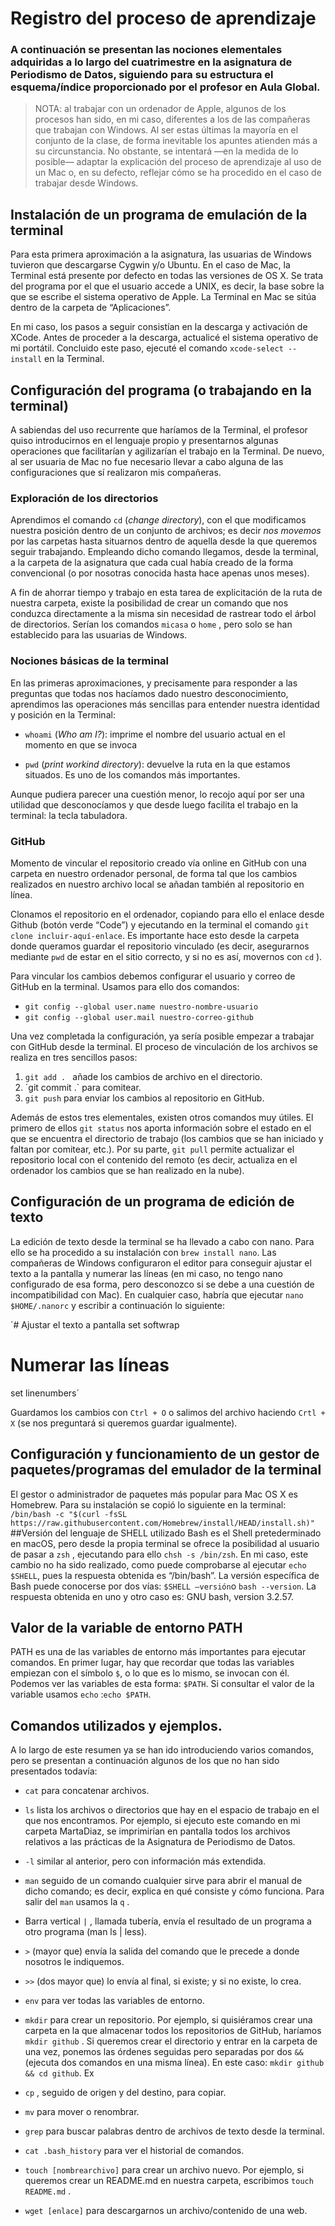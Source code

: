 # Registro del proceso de aprendizaje 

### A continuación se presentan las nociones elementales adquiridas a lo largo del cuatrimestre en la asignatura de Periodismo de Datos, siguiendo para su estructura el esquema/índice proporcionado por el profesor en Aula Global. 

> NOTA: al trabajar con un ordenador de Apple, algunos de los procesos han sido, en mi caso, diferentes a los de las compañeras que trabajan con Windows. Al ser estas últimas la mayoría en el conjunto de la clase, de forma inevitable los apuntes atienden más a su circunstancia. No obstante, se intentará —en la medida de lo posible— adaptar la explicación del proceso de aprendizaje al uso de un Mac o, en su defecto, reflejar cómo se ha procedido en el caso de trabajar desde Windows. 

## Instalación de un programa de emulación de la terminal

Para esta primera aproximación a la asignatura, las usuarias de Windows tuvieron que descargarse Cygwin y/o Ubuntu. En el caso de Mac, la Terminal está presente por defecto en todas las versiones de OS X. Se trata del programa por el que el usuario accede a UNIX, es decir, la base sobre la que se escribe el sistema operativo de Apple. La Terminal en Mac se sitúa dentro de la carpeta de “Aplicaciones”. 

En mi caso, los pasos a seguir consistían en la descarga y activación de XCode. Antes de proceder a la descarga, actualicé el sistema operativo de mi portátil. Concluido este paso, ejecuté el comando `xcode-select --install` en la Terminal. 


## Configuración del programa (o trabajando en la terminal)

A sabiendas del uso recurrente que haríamos de la Terminal, el profesor quiso introducirnos en el lenguaje propio y presentarnos algunas operaciones que facilitarían y agilizarían el trabajo en la Terminal. De nuevo, al ser usuaria de Mac no fue necesario llevar a cabo alguna de las configuraciones que sí realizaron mis compañeras.

### Exploración de los directorios

Aprendimos el comando `cd` (*change directory*), con el que modificamos nuestra posición dentro de un conjunto de archivos; es decir *nos movemos* por las carpetas hasta situarnos dentro de aquella desde la que queremos seguir trabajando. Empleando dicho comando llegamos, desde la terminal, a la carpeta de la asignatura que cada cual había creado de la forma convencional (o por nosotras conocida hasta hace apenas unos meses). 

A fin de ahorrar tiempo y trabajo en esta tarea de explicitación de la ruta de nuestra carpeta, existe la posibilidad de crear un comando que nos conduzca directamente a la misma sin necesidad de rastrear todo el árbol de directorios. Serían los comandos `micasa` o `home` , pero solo se han establecido para las usuarias de Windows. 

### Nociones básicas de la terminal

En las primeras aproximaciones, y precisamente para responder a las preguntas que todas nos hacíamos dado nuestro desconocimiento, aprendimos las operaciones más sencillas para entender nuestra identidad y posición en la Terminal: 

- `whoami` (*Who am I?*): imprime el nombre del usuario actual en el momento en que se invoca

- `pwd` (*print workind directory*): devuelve la ruta en la que estamos situados. Es uno de los comandos más importantes. 

Aunque pudiera parecer una cuestión menor, lo recojo aquí por ser una utilidad que desconocíamos y que desde luego facilita el trabajo en la terminal: la tecla tabuladora. 

### GitHub

Momento de vincular el repositorio creado vía online en GitHub con una carpeta en nuestro ordenador personal, de forma tal que los cambios realizados en nuestro archivo local se añadan también al repositorio en línea. 

Clonamos el repositorio en el ordenador, copiando para ello el enlace desde Github (botón verde “Code”) y ejecutando en la terminal el comando `git clone incluir-aquí-enlace`. Es importante hace esto desde la carpeta donde queramos guardar el repositorio vinculado (es decir, asegurarnos mediante `pwd` de estar en el sitio correcto, y si no es así, movernos con `cd` ). 

Para vincular los cambios debemos configurar el usuario y correo de GitHub en la terminal. Usamos para ello dos comandos: 

- `git config --global user.name nuestro-nombre-usuario`
- `git config --global user.mail nuestro-correo-github`

Una vez completada la configuración, ya sería posible empezar a trabajar con GitHub desde la terminal. El proceso de vinculación de los archivos se realiza en tres sencillos pasos: 

1.	`git add . ` añade los cambios de archivo en el directorio.
2.	´git commit .` para comitear.
3.	`git push` para enviar los cambios al repositorio en GitHub. 

Además de estos tres elementales, existen otros comandos muy útiles. El primero de ellos `git status` nos aporta información sobre el estado en el que se encuentra el directorio de trabajo (los cambios que se han iniciado y faltan por comitear, etc.). Por su parte, `git pull` permite actualizar el repositorio local con el contenido del remoto (es decir, actualiza en el ordenador los cambios que se han realizado en la nube). 


## Configuración de un programa de edición de texto

La edición de texto desde la terminal se ha llevado a cabo con nano. Para ello se ha procedido a su instalación con `brew install nano`. Las compañeras de Windows configuraron el editor para conseguir ajustar el texto a la pantalla y numerar las líneas (en mi caso, no tengo nano configurado de esa forma, pero desconozco si se debe a una cuestión de incompatibilidad con Mac). En cualquier caso, habría que ejecutar `nano $HOME/.nanorc` y escribir a continuación lo siguiente: 

´# Ajustar el texto a pantalla
set softwrap
# Numerar las líneas
set linenumbers´

Guardamos los cambios con `Ctrl + O` o salimos del archivo haciendo `Crtl + X` (se nos preguntará si queremos guardar igualmente). 


## Configuración y funcionamiento de un gestor de paquetes/programas del emulador de la terminal 
El gestor o administrador de paquetes más popular para Mac OS X es Homebrew. Para su instalación se copió lo siguiente en la terminal: `/bin/bash -c "$(curl -fsSL https://raw.githubusercontent.com/Homebrew/install/HEAD/install.sh)"`
##Versión del lenguaje de SHELL utilizado
Bash es el Shell pretederminado en macOS, pero desde la propia terminal se ofrece la posibilidad al usuario de pasar a `zsh` , ejecutando para ello `chsh -s /bin/zsh`. En mi caso, este cambio no ha sido realizado, como puede comprobarse al ejecutar `echo $SHELL`, pues la respuesta obtenida es “/bin/bash”. La versión específica de Bash puede conocerse por dos vías: `$SHELL –versión`o `bash --version`. La respuesta obtenida en uno y otro caso es: GNU bash, version 3.2.57. 
## Valor de la variable de entorno PATH 
PATH es una de las variables de entorno más importantes para ejecutar comandos. En primer lugar, hay que recordar que todas las variables empiezan con el símbolo `$`, o lo que es lo mismo, se invocan con él. Podemos ver las variables de esta forma: `$PATH`. Si consultar el valor de la variable usamos `echo` :`echo $PATH`.
## Comandos utilizados y ejemplos.
A lo largo de este resumen ya se han ido introduciendo varios comandos, pero se presentan a continuación algunos de los que no han sido presentados todavía: 
- `cat` para concatenar archivos. 
- `ls` lista los archivos o directorios que hay en el espacio de trabajo en el que nos encontramos. Por ejemplo, si ejecuto este comando en mi carpeta MartaDiaz, se imprimirían en pantalla todos los archivos relativos a las prácticas de la Asignatura de Periodismo de Datos. 
- `-l` similar al anterior, pero con información más extendida. 
- `man` seguido de un comando cualquier sirve para abrir el manual de dicho comando; es decir, explica en qué consiste y cómo funciona. Para salir del `man` usamos la `q` .
- Barra vertical `|` , llamada tubería, envía el resultado de un programa a otro programa (man ls | less). 

- `>` (mayor que) envía la salida del comando que le precede a donde nosotros le indiquemos. 

- `>>` (dos mayor que) lo envía al final, si existe; y si no existe, lo crea. 

- `env` para ver todas las variables de entorno. 

- `mkdir` para crear un repositorio. Por ejemplo, si quisiéramos crear una carpeta en la que almacenar todos los repositorios de GitHub, haríamos `mkdir github` . Si queremos crear el directorio y entrar en la carpeta de una vez, ponemos las órdenes seguidas pero separadas por dos `&&`  (ejecuta dos comandos en una misma línea). En este caso: `mkdir github && cd github`. Ex

- `cp` , seguido de origen y del destino, para copiar.
- `mv` para mover o renombrar. 

- `grep` para buscar palabras dentro de archivos de texto desde la terminal. 

- `cat .bash_history` para ver el historial de comandos. 

- `touch [nombrearchivo]` para crear un archivo nuevo. Por ejemplo, si queremos crear un README.md en nuestra carpeta, escribimos `touch README.md` .
- `wget [enlace]` para descargarnos un archivo/contenido de una web. 
